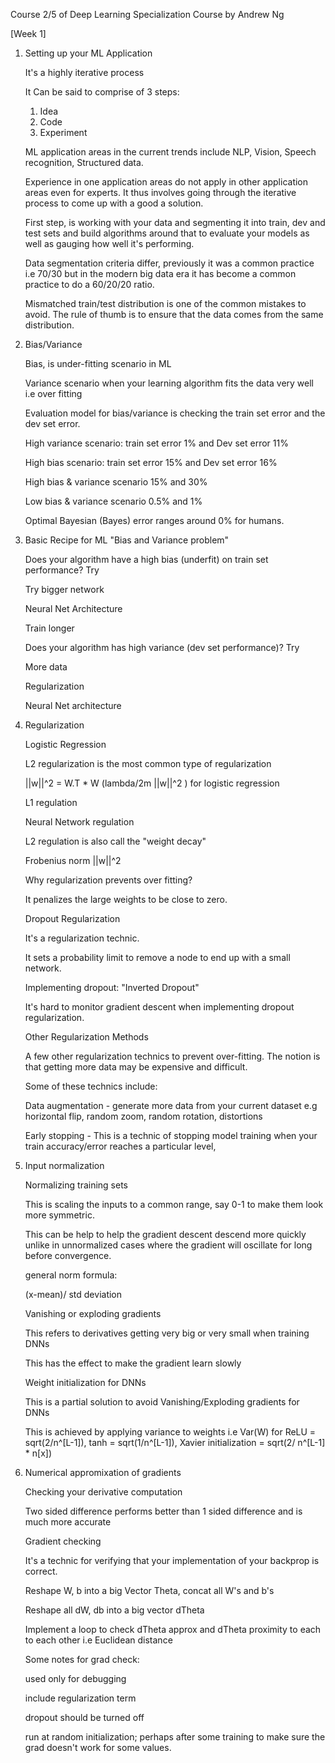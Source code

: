 Course 2/5 of Deep Learning Specialization Course by Andrew Ng

[Week 1] 

1. Setting up your ML Application

    It's a highly iterative process

    It Can be said to comprise of 3 steps:

    1. Idea
    2. Code
    3. Experiment

    ML application areas in the current trends include NLP, Vision, Speech recognition, Structured data.

    Experience in one application areas do not apply in other application areas even for experts. It thus involves going through the iterative process to come up with a good a solution.

    First step, is working with your data and segmenting it into train, dev and test sets and build algorithms around that to evaluate your models as well as gauging how well it's performing.

    Data segmentation criteria differ, previously it was a common practice i.e 70/30 but  in the modern big data era it has become a common practice to do a 60/20/20 ratio.

    Mismatched train/test distribution is one of the common mistakes to avoid. The rule of thumb is to ensure that the data comes from the same distribution.

2. Bias/Variance

    Bias, is under-fitting scenario in ML

    Variance scenario when your learning algorithm fits the data very well i.e over fitting

    Evaluation model for bias/variance is checking the train set error and the dev set error.

    High variance scenario: train set error 1% and Dev set error 11%

    High bias scenario: train set error 15% and Dev set error 16%

    High bias & variance scenario 15% and 30% 

    Low bias & variance scenario 0.5% and 1%

    Optimal Bayesian (Bayes) error ranges around 0% for humans.

3. Basic Recipe for ML "Bias and Variance problem"

    Does your algorithm have a high bias (underfit) on train set performance? Try

    Try bigger network

    Neural Net Architecture

    Train longer

    Does your algorithm has high variance (dev set performance)? Try

    More data

    Regularization

    Neural Net architecture

4. Regularization

    Logistic Regression

    L2 regularization is the most common type of regularization

    ||w||^2 = W.T * W (lambda/2m ||w||^2 ) for logistic regression

    L1 regulation 

    Neural Network regulation

    L2 regulation is also call the "weight decay"

    Frobenius norm ||w||^2

    Why regularization prevents over fitting?

    It penalizes the large weights to be close to zero.

    Dropout Regularization

    It's a regularization technic.

    It sets a probability limit to remove a node to end up with a small network.

    Implementing dropout: "Inverted Dropout"

    It's hard to monitor gradient descent when implementing dropout regularization.

    Other Regularization Methods

    A few other regularization technics to prevent over-fitting. The notion is that getting more data may be expensive and difficult.

    Some of these technics include:

    Data augmentation -  generate more data from your current dataset e.g horizontal flip, random zoom, random rotation, distortions

    Early stopping - This is a technic of stopping model training when your train accuracy/error reaches a particular level,

5. Input normalization

    Normalizing training sets

    This is scaling the inputs to a common range, say 0-1 to make them look more symmetric.

    This can be help to help the gradient descent descend more quickly unlike in unnormalized cases where the gradient will oscillate for long before convergence.

    general norm formula: 

    (x-mean)/ std deviation

    Vanishing or exploding gradients

    This refers to derivatives getting very big or very small when training DNNs

    This has the effect to make the gradient learn slowly

    Weight initialization for DNNs

    This is a partial solution to avoid Vanishing/Exploding gradients for DNNs

    This is achieved by  applying variance to weights i.e Var(W) for ReLU = sqrt(2/n^[L-1]), tanh =  sqrt(1/n^[L-1]), Xavier initialization = sqrt(2/ n^[L-1] * n[x])

6. Numerical appromixation of gradients

    Checking your derivative computation

    Two sided difference performs better than 1 sided difference and is much more accurate

    Gradient checking

    It's a technic for verifying that your implementation of your backprop is correct.

    Reshape W, b into a big Vector Theta, concat all  W's and b's

    Reshape all dW, db into a big vector dTheta

    Implement a loop  to check dTheta approx  and dTheta proximity to each to each other i.e Euclidean distance

    Some notes for grad check:

    used only for debugging

    include regularization term

    dropout should be turned off

    run at random initialization; perhaps after some training to make sure the grad doesn't work for some values.